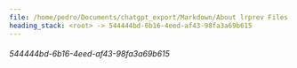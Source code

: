 ```yaml
---
file: /home/pedro/Documents/chatgpt_export/Markdown/About lrprev Files.md
heading_stack: <root> -> 544444bd-6b16-4eed-af43-98fa3a69b615
---
```

###### 544444bd-6b16-4eed-af43-98fa3a69b615
